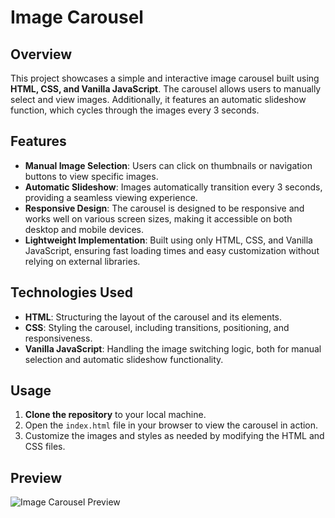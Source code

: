 # Image Carousel

## Overview
This project showcases a simple and interactive image carousel built using **HTML, CSS, and Vanilla JavaScript**. The carousel allows users to manually select and view images. Additionally, it features an automatic slideshow function, which cycles through the images every 3 seconds.

## Features
- **Manual Image Selection**: Users can click on thumbnails or navigation buttons to view specific images.
- **Automatic Slideshow**: Images automatically transition every 3 seconds, providing a seamless viewing experience.
- **Responsive Design**: The carousel is designed to be responsive and works well on various screen sizes, making it accessible on both desktop and mobile devices.
- **Lightweight Implementation**: Built using only HTML, CSS, and Vanilla JavaScript, ensuring fast loading times and easy customization without relying on external libraries.

## Technologies Used
- **HTML**: Structuring the layout of the carousel and its elements.
- **CSS**: Styling the carousel, including transitions, positioning, and responsiveness.
- **Vanilla JavaScript**: Handling the image switching logic, both for manual selection and automatic slideshow functionality.

## Usage
1. **Clone the repository** to your local machine.
2. Open the `index.html` file in your browser to view the carousel in action.
3. Customize the images and styles as needed by modifying the HTML and CSS files.

## Preview
![Image Carousel Preview](https://github.com/user-attachments/assets/02e34fc7-1108-4442-951f-5a2f18f1f373)
